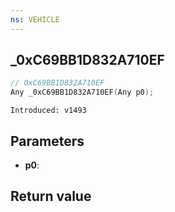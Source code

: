 ```yaml
---
ns: VEHICLE
---
```

## _0xC69BB1D832A710EF

```c
// 0xC69BB1D832A710EF
Any _0xC69BB1D832A710EF(Any p0);
```

```
Introduced: v1493
```

## Parameters
* **p0**:

## Return value
